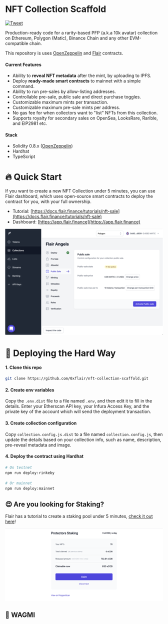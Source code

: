 # NFT Collection Scaffold
[![Tweet](https://img.shields.io/twitter/url/http/shields.io.svg?style=social)](https://twitter.com/intent/tweet?text=Production-ready%20%23NFT%20collection%20scaffold%20that%20will%20save%20you%20weeks%20of%20development%20work%20if%20launching%20an%20NFT%20project](https://github.com/0xflair/nft-collection-scaffold)) 

Production-ready code for a rarity-based PFP (a.k.a 10k avatar) collection on Ethereum, Polygon (Matic), Binance Chain and any other EVM-compatible chain.

This repository is uses [OpenZeppelin](https://www.openzeppelin.com) and [Flair](https://flair.finance/) contracts.

#### Current Features
* Ability to **reveal NFT metadata** after the mint, by uploading to IPFS.
* Deploy **ready-made smart contracts** to mainnet with a simple command.
* Ability to run pre-sales by allow-listing addresses.
* Controllable pre-sale, public sale and direct purchase toggles.
* Customizable maximum mints per transaction.
* Customizable maximum pre-sale mints per address.
* No gas fee for when collectors want to "list" NFTs from this collection. 
* Supports royalty for secondary sales on OpenSea, LooksRare, Rarible, and EIP2981 etc.

#### Stack
* Solidity 0.8.x ([OpenZeppelin](https://docs.openzeppelin.com/contracts/4.x/))
* Hardhat
* TypeScript

# :fire: Quick Start

If you want to create a new NFT Collection under 5 minutes, you can use Flair dashboard, which uses open-source smart contracts to deploy the contract for you, with your full ownership.

* Tutorial: [https://docs.flair.finance/tutorials/nft-sale](https://docs.flair.finance/tutorials/nft-sale)
* Dashboard: [https://app.flair.finance](https://app.flair.finance)

[![](./collection-public-sale.png)](https://flair.finance)

# 🧗 Deploying the Hard Way

#### 1. Clone this repo

```sh
git clone https://github.com/0xflair/nft-collection-scaffold.git
```

#### 2. Create env variables

Copy the `.env.dist` file to a file named `.env`, and then edit it to fill in the details. Enter your Etherscan API key, your Infura Access Key, and the private key of the account which will send the deployment transaction.

#### 3. Create collection configuration

Copy `collection.config.js.dist` to a file named `collection.config.js`, then update the details based on your collection info, such as name, description, pre-reveal metadata and image.

#### 4. Deploy the contract using Hardhat

```sh
# On testnet
npm run deploy:rinkeby

# Or mainnet
npm run deploy:mainnet
```

## 😍 Are you looking for Staking?

Flair has a tutorial to create a staking pool under 5 minutes, [check it out here](https://docs.flair.finance/tutorials/nft-staking)!

[![](./staking-screenshot.png)](https://docs.flair.finance/tutorials/nft-staking)

## :rocket: WAGMI
